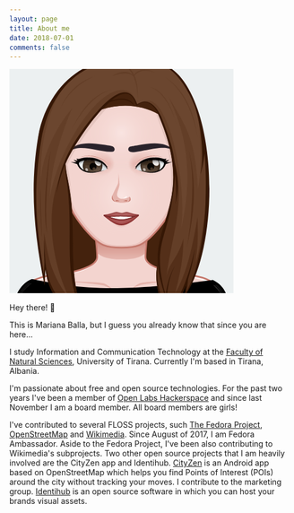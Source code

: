 ```yaml
---
layout: page
title: About me
date: 2018-07-01
comments: false
---
```


![Mariana](/assets/img/ddd.png)

Hey there! 👋

This is Mariana Balla, but I guess you already know that since you are here...

I study Information and Communication Technology at the [Faculty of Natural Sciences](http://www.fshn.edu.al/), University of Tirana. Currently I'm based in Tirana, Albania.

I'm passionate about free and open source technologies. For the past two years I've been a member of [Open Labs Hackerspace](https://openlabs.cc/en/) and since last November I am a board member. All board members are girls! 

I've contributed to several FLOSS projects, such [The Fedora Project](https://getfedora.org/), [OpenStreetMap](https://www.openstreetmap.org/#map=7/41.174/20.181) and [Wikimedia](https://meta.wikimedia.org/wiki/Wikimedia_Community_User_Group_Albania). Since August of 2017, I am Fedora Ambassador. Aside to the Fedora Project, I've been also contributing to Wikimedia's subprojects. Two other open source projects that I am heavily involved are the CityZen app and Identihub. [CityZen](http://cityzenapp.co/) is an Android app based on OpenStreetMap which helps you find Points of Interest (POIs) around the city without tracking your moves. I contribute to the marketing group. [Identihub](https://identihub.co/) is an open source software in which you can host your brands visual assets.
